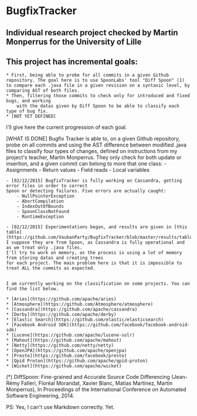 BugfixTracker
=============

## Individual research project checked by Martin Monperrus for the University of Lille 



This project has incremental goals:
-------------

    * First, being able to probe for all commits in a given Github repository. The goal here is to use SpoonLabs' tool "Diff Spoon" (1) to compare each .java file in a given revision on a syntaxic level, by comparing AST of both files.
    * Then, filtering those commits to check only for introduced and fixed bugs, and working
        with the datas given by Diff Spoon to be able to classify each type of bug fix. 
    * [NOT YET DEFINED]
        

    
I'll give here the current progression of each goal.

[WHAT IS DONE]
    Bugfix Tracker is able to, on a given Github repository, probe on all commits and using the
    AST difference between modified .java files to classify four types of changes, defined on
    instructions from my project's teacher, Martin Monperrus. They only check for both update or
    insertion, and a given commit can belong to more that one class:
        - Assignments
        - Return values
        - Field reads
        - Local variables
        
   	- [02/12/2015] BugfixTracker is fully working on Cassandra, getting error files in order to correct
   	Spoon or detecting failures. Five errors are actually caught:
   		- NullPointerException
   		- AbortCompilation
   		- IndexOutOfBounds
   		- SpoonClassNotFound
   		- RuntimeException
   		
   	- [02/12/2015] Experimentations began, and results are given in [this table](https://github.com/VaubanParty/BugfixTracker/blob/master/results/table.md)
   	I suppose they are from Spoon, as Cassandra is fully operational and as we treat only .java files.
   	I'll try to work on memory, as the process is using a lot of memory from storing datas and creating trees
   	for each project. The main problem here is that it is impossible to treat ALL the commits as expected. 
    
    
    I am currently working on the classification on some projects. You can find the list below.
    
    * [Aries](https://github.com/apache/aries)
    * [Atmosphere](https://github.com/Atmosphere/atmosphere)
    * [Cassandra](https://github.com/apache/cassandra)
    * [Derby](https://github.com/apache/derby)
    * [Elastic Search](https://github.com/elastic/elasticsearch)
    * [Facebook Android SDK](https://github.com/facebook/facebook-android-sdk)
    * [Lucene](https://github.com/apache/lucene-solr)
    * [Mahout](https://github.com/apache/mahout)
    * [Netty](https://github.com/netty/netty)
    * [OpenJPA](https://github.com/apache/openjpa)
    * [Presto](https://github.com/facebook/presto)
    * [Qpid Proton](https://github.com/apache/qpid-proton)
    * [Wicket](https://github.com/apache/wicket)
    

        
(*) DiffSpoon: Fine-grained and Accurate Source Code Differencing (Jean-Rémy Falleri, Floréal Morandat,
Xavier Blanc, Matias Martinez, Martin Monperrus), In Proceedings of the International Conference on
Automated Software Engineering, 2014.




PS: Yes, I can't use Markdown correctly. Yet.
